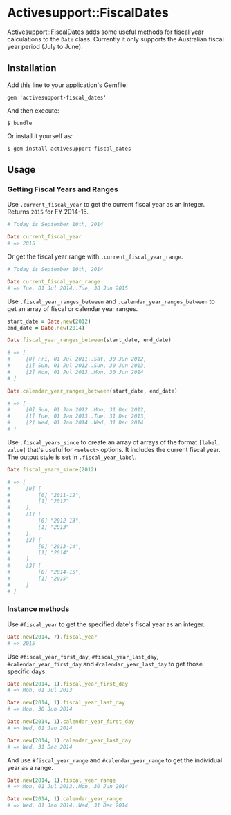 # Activesupport::FiscalDates

Activesupport::FiscalDates adds some useful methods for fiscal year calculations to the `Date` class. Currently it only supports the Australian fiscal year period (July to June).

## Installation

Add this line to your application's Gemfile:

    gem 'activesupport-fiscal_dates'

And then execute:

    $ bundle

Or install it yourself as:

    $ gem install activesupport-fiscal_dates

## Usage

### Getting Fiscal Years and Ranges

Use `.current_fiscal_year` to get the current fiscal year as an integer. Returns `2015` for FY 2014-15.

```ruby
# Today is September 10th, 2014

Date.current_fiscal_year
# => 2015
```

Or get the fiscal year range with `.current_fiscal_year_range`.

```ruby
# Today is September 10th, 2014

Date.current_fiscal_year_range
# => Tue, 01 Jul 2014..Tue, 30 Jun 2015
```

Use `.fiscal_year_ranges_between` and `.calendar_year_ranges_between` to get an array of fiscal or calendar year ranges.

```ruby
start_date = Date.new(2012)
end_date = Date.new(2014)

Date.fiscal_year_ranges_between(start_date, end_date)

# => [
#     [0] Fri, 01 Jul 2011..Sat, 30 Jun 2012,
#     [1] Sun, 01 Jul 2012..Sun, 30 Jun 2013,
#     [2] Mon, 01 Jul 2013..Mon, 30 Jun 2014
# ]

Date.calendar_year_ranges_between(start_date, end_date)

# => [
#     [0] Sun, 01 Jan 2012..Mon, 31 Dec 2012,
#     [1] Tue, 01 Jan 2013..Tue, 31 Dec 2013,
#     [2] Wed, 01 Jan 2014..Wed, 31 Dec 2014
# ]
```

Use `.fiscal_years_since` to create an array of arrays of the format `[label, value]` that's useful for `<select>` options. It includes the current fiscal year. The output style is set in `.fiscal_year_label`.

```ruby
Date.fiscal_years_since(2012)

# => [
#     [0] [
#         [0] "2011-12",
#         [1] "2012"
#     ],
#     [1] [
#         [0] "2012-13",
#         [1] "2013"
#     ],
#     [2] [
#         [0] "2013-14",
#         [1] "2014"
#     ]
#     [3] [
#         [0] "2014-15",
#         [1] "2015"
#     ]
# ]
```

### Instance methods

Use `#fiscal_year` to get the specified date's fiscal year as an integer.

```ruby
Date.new(2014, 7).fiscal_year
# => 2015
```

Use `#fiscal_year_first_day`, `#fiscal_year_last_day`, `#calendar_year_first_day` and `#calendar_year_last_day` to get those specific days.

```ruby
Date.new(2014, 1).fiscal_year_first_day
# => Mon, 01 Jul 2013

Date.new(2014, 1).fiscal_year_last_day
# => Mon, 30 Jun 2014

Date.new(2014, 1).calendar_year_first_day
# => Wed, 01 Jan 2014

Date.new(2014, 1).calendar_year_last_day
# => Wed, 31 Dec 2014
```

And use `#fiscal_year_range` and `#calendar_year_range` to get the individual year as a range.

```ruby
Date.new(2014, 1).fiscal_year_range
# => Mon, 01 Jul 2013..Mon, 30 Jun 2014

Date.new(2014, 1).calendar_year_range
# => Wed, 01 Jan 2014..Wed, 31 Dec 2014
```
